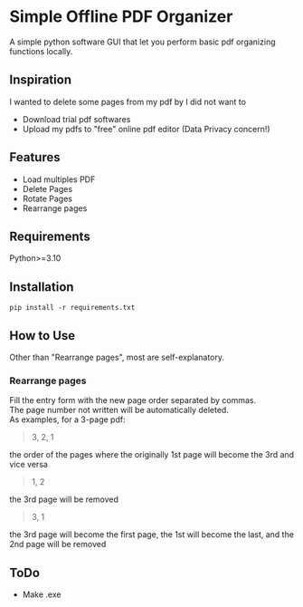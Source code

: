 # Simple Offline PDF Organizer

A simple python software GUI that let you perform basic pdf organizing functions locally.

## Inspiration

I wanted to delete some pages from my pdf by I did not want to

- Download trial pdf softwares
- Upload my pdfs to "free" online pdf editor (Data Privacy concern!)

## Features

- Load multiples PDF
- Delete Pages
- Rotate Pages
- Rearrange pages

## Requirements

Python>=3.10

## Installation

```
pip install -r requirements.txt
```

## How to Use

Other than "Rearrange pages", most are self-explanatory.

### Rearrange pages

Fill the entry form with the new page order separated by commas.<br>
The page number not written will be automatically deleted.<br>
As examples, for a 3-page pdf:<br>

> 3, 2, 1

the order of the pages where the originally 1st page will become the 3rd and vice versa

> 1, 2

the 3rd page will be removed

> 3, 1

the 3rd page will become the first page, the 1st will become the last, and the 2nd page will be removed

## ToDo

- Make .exe
